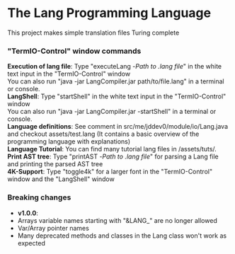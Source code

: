 # The Lang Programming Language
This project makes simple translation files Turing complete

### "TermIO-Control" window commands
**Execution of lang file**: Type "executeLang -*Path to .lang file*" in the white text input in the "TermIO-Control" window<br>
You can also run "java -jar LangCompiler.jar path/to/file.lang" in a terminal or console.<br>
**LangShell**: Type "startShell" in the white text input in the "TermIO-Control" window<br>
You can also run "java -jar LangCompiler.jar -startShell" in a terminal or console.<br>
**Language definitions**: See comment in src/me/jddev0/module/io/Lang.java and checkout assets/test.lang (It contains a basic overview of the programming language with explanations)<br>
**Language Tutorial**: You can find many tutorial lang files in /assets/tuts/.<br>
**Print AST tree**: Type "printAST -*Path to .lang file*" for parsing a Lang file and printing the parsed AST tree<br>
**4K-Support**: Type "toggle4k" for a larger font in the "TermIO-Control" window and the "LangShell" window<br>

### Breaking changes
- **v1.0.0**:
 - Arrays variable names starting with "&LANG_" are no longer allowed
 - Var/Array pointer names
 - Many deprecated methods and classes in the Lang class won't work as expected
